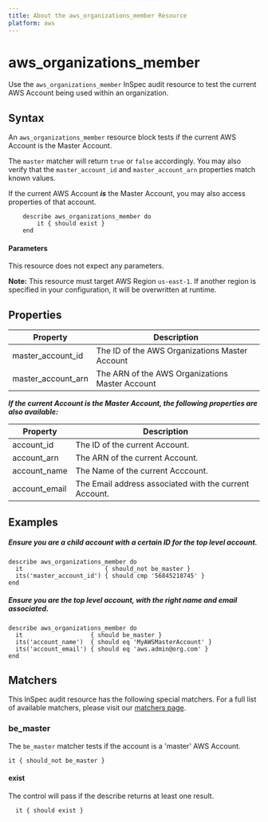 ```yaml
---
title: About the aws_organizations_member Resource
platform: aws
---
```


# aws\_organizations\_member

Use the `aws_organizations_member` InSpec audit resource to test the current AWS Account being used within an organization.

## Syntax

An `aws_organizations_member` resource block tests if the current AWS Account is the Master Account.
 
The `master` matcher will return `true` or `false` accordingly. 
You may also verify that the `master_account_id` and `master_account_arn` properties match known values.

If the current AWS Account _**is**_ the Master Account, you may also access properties of that account.
  
        describe aws_organizations_member do
            it { should exist }
        end

#### Parameters

This resource does not expect any parameters.

**Note:** This resource must target AWS Region `us-east-1`. If another region is specified in your configuration, it will be overwritten at runtime.



## Properties

|Property           | Description|
| ---               | --- |
|master_account_id  | The ID of the AWS Organizations Master Account |
|master_account_arn | The ARN of the AWS Organizations Master Account |

_**If the current Account is the Master Account, the following properties are also available:**_ 

|Property                  | Description|
| ---                      | --- |
|account_id         | The ID of the current Account. |
|account_arn        | The ARN of the current Account.  |
|account_name       | The Name of the current Acccount. |
|account_email      | The Email address associated with the current Account.  |

## Examples

##### Ensure you are a child account with a certain ID for the top level account.
    describe aws_organizations_member do
      it                       { should_not be_master }
      its('master_account_id') { should cmp '56845218745' }
    end
    
##### Ensure you are the top level account, with the right name and email associated.
    describe aws_organizations_member do
      it                   { should be_master }
      its('account_name')  { should eq 'MyAWSMasterAccount' }
      its('account_email') { should eq 'aws.admin@org.com' }
    end

## Matchers

This InSpec audit resource has the following special matchers. For a full list of available matchers, please visit our [matchers page](https://www.inspec.io/docs/reference/matchers/).

### be\_master

The `be_master` matcher tests if the account is a 'master' AWS Account.

    it { should_not be_master }

#### exist

The control will pass if the describe returns at least one result.

      it { should exist }